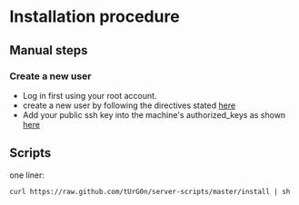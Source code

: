 # Installation procedure

## Manual steps

### Create a new user

* Log in first using your root account.
* create a new user by following the directives stated [here](http://clipboard.com/clip/LQcvw4nICMqjz1jdSTlg7IGrxjI1KAEvahLe)
* Add your public ssh key into the machine's authorized_keys as shown [here](http://clipboard.com/clip/LQcwYYrilCbrSi5vHD_Udpg8avI5A2byW0Te)

## Scripts

one liner:

`` curl https://raw.github.com/tUrG0n/server-scripts/master/install | sh ``
